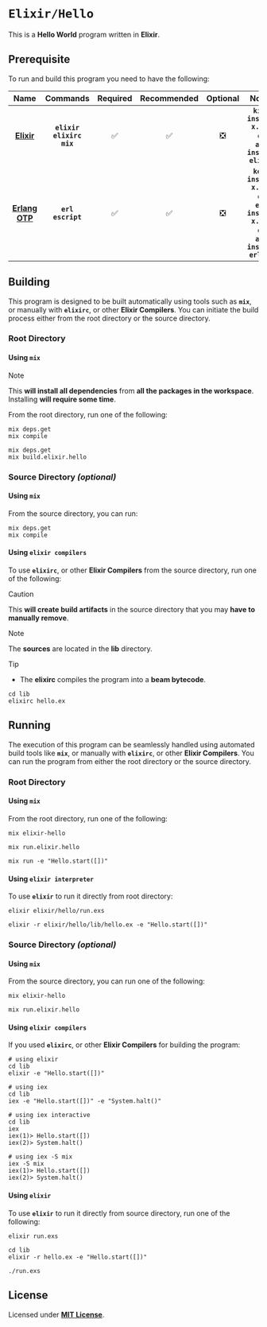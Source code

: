 # `Elixir/Hello`

This is a **Hello World** program written in **Elixir**.

## Prerequisite

To run and build this program you need to have the following:

<div align="center">

| Name | Commands | Required | Recommended | Optional | Notes |
|:----:|:--------:|:--------:|:-----------:|:--------:|:-----:|
| [**Elixir**](https://elixir.org/install) | **`elixir`**<br>**`elixirc`**<br>**`mix`** | &#9989; | &#9989; | &#10062; | **`kiex install x.y.z`**<br>or<br>**`apt install elixir`** |
| [**Erlang OTP**](https://www.erlang.org/downloads) | **`erl`**<br>**`escript`** | &#9989; | &#9989; | &#10062; | **`kerl install x.y.z`**<br>or<br>**`evm install x.y.z`**<br>or<br>**`apt install erlang`** |

</div>

## Building

This program is designed to be built automatically using tools such as
**`mix`**, or manually with **`elixirc`**, or other **Elixir Compilers**. You
can initiate the build process either from the root directory or the source
directory.

### Root Directory

#### Using `mix`

> [!NOTE]
> This **will install all dependencies** from **all the packages in the
> workspace**. Installing **will require some time**.

From the root directory, run one of the following:

```
mix deps.get
mix compile
```
```
mix deps.get
mix build.elixir.hello
```

### Source Directory _(optional)_

#### Using `mix`

From the source directory, you can run:

```
mix deps.get
mix compile
```

#### Using `elixir compilers`

To use **`elixirc`**, or other **Elixir Compilers** from the source directory,
run one of the following:

> [!CAUTION]
> This **will create build artifacts** in the source directory that you may
> **have to manually remove**.

> [!NOTE]
> The **sources** are located in the **lib** directory.

> [!TIP]
> * The **elixirc** compiles the program into a **beam bytecode**.

```
cd lib
elixirc hello.ex
```

## Running

The execution of this program can be seamlessly handled using automated build
tools like **`mix`**, or manually with **`elixirc`**, or other **Elixir
Compilers**. You can run the program from either the root directory or the
source directory.

### Root Directory

#### Using `mix`

From the root directory, run one of the following:

```
mix elixir-hello
```
```
mix run.elixir.hello
```
```
mix run -e "Hello.start([])"
```

#### Using `elixir interpreter`

To use **`elixir`** to run it directly from root directory:

```
elixir elixir/hello/run.exs
```
```
elixir -r elixir/hello/lib/hello.ex -e "Hello.start([])"
```

### Source Directory _(optional)_

#### Using `mix`

From the source directory, you can run one of the following:

```
mix elixir-hello
```
```
mix run.elixir.hello
```

#### Using `elixir compilers`

If you used **`elixirc`**, or other **Elixir Compilers** for building the
program:

```
# using elixir
cd lib
elixir -e "Hello.start([])"
```
```
# using iex
cd lib
iex -e "Hello.start([])" -e "System.halt()"
```
```
# using iex interactive
cd lib
iex
iex(1)> Hello.start([])
iex(2)> System.halt()
```
```
# using iex -S mix
iex -S mix
iex(1)> Hello.start([])
iex(2)> System.halt()
```

#### Using `elixir`

To use **`elixir`** to run it directly from source directory, run one of the
following:

```
elixir run.exs
```
```
cd lib
elixir -r hello.ex -e "Hello.start([])"
```
```
./run.exs
```

## License

Licensed under [**MIT License**](LICENSE).
